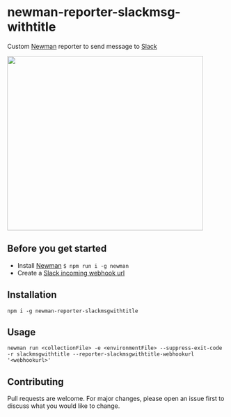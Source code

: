 # newman-reporter-slackmsg-withtitle

Custom [Newman](https://github.com/postmanlabs/newman) reporter to send message to [Slack](https://slack.com/)

<img src="https://github.com/kosenko-dev/newman-reporter-slackmsgwithtitle/blob/master/testResults.png?raw=true" width="450"  height="400">

## Before you get started
- Install [Newman](https://github.com/postmanlabs/newman) ``` $ npm run i -g newman ```
- Create a [Slack incoming webhook url](https://api.slack.com/messaging/webhooks)

## Installation
 ```CLI
 npm i -g newman-reporter-slackmsgwithtitle
 ```

## Usage
 ```CLI
 newman run <collectionFile> -e <environmentFile> --suppress-exit-code -r slackmsgwithtitle --reporter-slackmsgwithtitle-webhookurl '<webhookurl>'
 ```

## Contributing
Pull requests are welcome. For major changes, please open an issue first to discuss what you would like to change.

